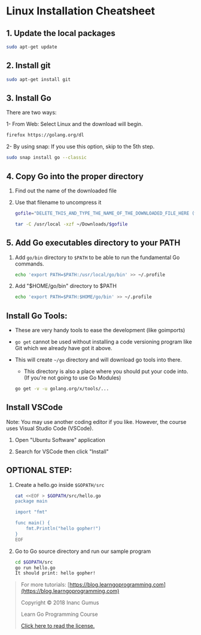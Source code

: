 # Linux Installation Cheatsheet

## 1. Update the local packages

  ```bash
  sudo apt-get update
  ```

## 2. Install git

  ```bash
  sudo apt-get install git
  ```

## 3. Install Go

There are two ways:

1- From Web: Select Linux and the download will begin.

  ```bash
  firefox https://golang.org/dl
  ```

2- By using snap: If you use this option, skip to the 5th step.

  ```bash
  sudo snap install go --classic
  ```

## 4. Copy Go into the proper directory

1. Find out the name of the downloaded file

2. Use that filename to uncompress it

    ```bash
    gofile="DELETE_THIS_AND_TYPE_THE_NAME_OF_THE_DOWNLOADED_FILE_HERE (without its extension)"

    tar -C /usr/local -xzf ~/Downloads/$gofile
    ```

## 5. Add Go executables directory to your PATH

1. Add `go/bin` directory to `$PATH` to be able to run the fundamental Go commands.

    ```bash
    echo 'export PATH=$PATH:/usr/local/go/bin' >> ~/.profile
    ```

2. Add "$HOME/go/bin" directory to $PATH

    ```bash
    echo 'export PATH=$PATH:$HOME/go/bin' >> ~/.profile
    ```

## Install Go Tools:

* These are very handy tools to ease the development (like goimports)

* `go get` cannot be used without installing a code versioning program like Git which we already have got it above.

* This will create `~/go` directory and will download go tools into there.

    * This directory is also a place where you should put your code into.
    (If you're not going to use Go Modules)

    ```bash
    go get -v -u golang.org/x/tools/...
    ```

## Install VSCode

Note: You may use another coding editor if you like. However, the course uses Visual Studio Code (VSCode).

1. Open "Ubuntu Software" application

2. Search for VSCode then click "Install"


## OPTIONAL STEP:

1. Create a hello.go inside `$GOPATH/src`

    ```bash
    cat <<EOF > $GOPATH/src/hello.go
    package main

    import "fmt"

    func main() {
        fmt.Println("hello gopher!")
    }
    EOF
    ```

2. Go to Go source directory and run our sample program

    ```bash
    cd $GOPATH/src
    go run hello.go
    It should print: hello gopher!
    ```

<div style="page-break-after: always;"></div>

> For more tutorials: [https://blog.learngoprogramming.com](https://blog.learngoprogramming.com)
>
> Copyright © 2018 Inanc Gumus
>
> Learn Go Programming Course
>
> [Click here to read the license.](https://creativecommons.org/licenses/by-nc-sa/4.0/)
